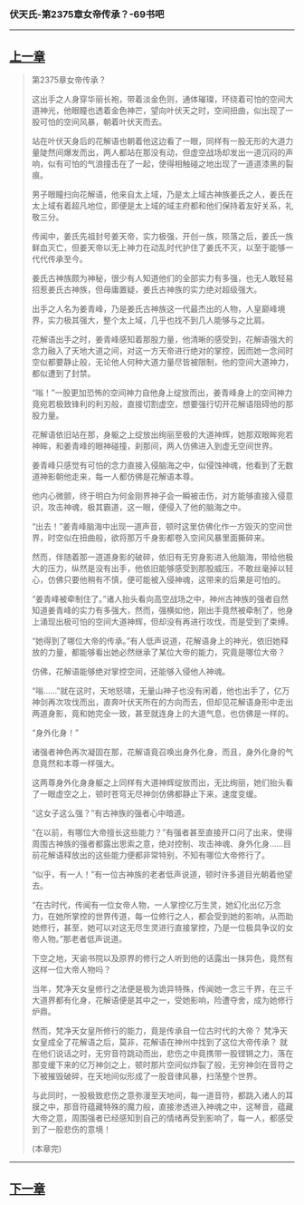 ### 伏天氏-第2375章女帝传承？-69书吧

--------
[上一章](./c835cdcf7f3612d97f1fc70305e061eb.md)
--------


>
>
>
>第2375章女帝传承？
>
>这出手之人身穿华丽长袍，带着淡金色则，通体璀璨，环绕着可怕的空间大道神光，他眼瞳也透着金色神芒，望向叶伏天之时，空间扭曲，似出现了一股可怕的空间风暴，朝着叶伏天而去。
>
>站在叶伏天身后的花解语也朝着他这边看了一眼，同样有一股无形的大道力量陡然间爆发而出，两人都站在那没有动，但虚空战场却发出一道沉闷的声响，似有可怕的气浪撞击在了一起，使得相触碰之地出现了一道道漆黑的裂痕。
>
>男子眼瞳扫向花解语，他来自太上域，乃是太上域古神族姜氏之人，姜氏在太上域有着超凡地位，即便是太上域的域主府都和他们保持着友好关系，礼敬三分。
>
>传闻中，姜氏先祖封号姜天帝，实力极强，开创一族，陨落之后，姜氏一族鲜血灭亡，但姜天帝以无上神力在动乱时代护住了姜氏不灭，以至于能够一代代传承至今。
>
>姜氏古神族颇为神秘，很少有人知道他们的全部实力有多强，也无人敢轻易招惹姜氏古神族，但毋庸置疑，姜氏古神族的实力绝对超级强大。
>
>出手之人名为姜青峰，乃是姜氏古神族这一代最杰出的人物，人皇巅峰境界，实力极其强大，整个太上域，几乎也找不到几人能够与之比肩。
>
>花解语出手之时，姜青峰感知着那股力量，他清晰的感受到，花解语强大的念力融入了天地大道之间，对这一方天帝进行绝对的掌控，因而她一念间时空似都要静止般，无论他人何种大道力量尽皆被限制，他的空间大道神力，都似遭到了封禁。
>
>“嗡！”一股更加恐怖的空间神力自他身上绽放而出，姜青峰身上的空间神力竟宛若极致锋利的利刃般，直接切割虚空，想要强行切开花解语阻碍他的那股力量。
>
>花解语依旧站在那，身躯之上绽放出绚丽至极的大道神辉，她那双眼眸宛若神眸，和姜青峰的眼神碰撞，刹那间，两人仿佛进入到虚无空间世界。
>
>姜青峰只感觉有可怕的念力直接入侵脑海之中，似侵蚀神魂，他看到了无数道神影朝他走来，每一人都仿佛是花解语本尊。
>
>他内心微颤，终于明白为何金刚界神子会一瞬被击伤，对方能够直接入侵意识，攻击神魂，极其霸道，这一眼，便侵入了他的脑海之中。
>
>“出去！”姜青峰脑海中出现一道声音，顿时这里仿佛化作一方毁灭的空间世界，时空似在扭曲般，欲将那万千身影都卷入空间风暴里面撕碎来。
>
>然而，伴随着那一道道身影的破碎，依旧有无穷身影进入他脑海，带给他极大的压力，纵然是没有出手，他依旧能够感受到那股威压，不敢丝毫掉以轻心，仿佛只要他稍有不慎，便可能被入侵神魂，这带来的后果是可怕的。
>
>“姜青峰被牵制住了。”诸人抬头看向高空战场之中，神州古神族的强者自然知道姜青峰的实力有多强大，然而，强横如他，刚出手竟然被牵制了，他身上涌现出极可怕的空间大道神辉，但却没有再进行攻伐，而是受到了束缚。
>
>“她得到了哪位大帝的传承。”有人低声说道，花解语身上的神光，依旧她释放的力量，都能够看出她必然继承了某位大帝的能力，究竟是哪位大帝？
>
>仿佛，花解语能够绝对掌控空间，还能够入侵他人神魂。
>
>“嗡……”就在这时，天地怒啸，无量山神子也没有闲着，他也出手了，亿万神剑再次攻伐而出，直奔叶伏天所在的方向而去，但却见花解语身形中走出两道身影，竟和她完全一致，甚至就连身上的大道气息，也仿佛是一样的。
>
>“身外化身！”
>
>诸强者神色再次凝固在那，花解语竟召唤出身外化身，而且，身外化身的气息竟然和本尊一样强大。
>
>这两尊身外化身身躯之上同样有大道神辉绽放而出，无比绚丽，她们抬头看了一眼虚空之上，顿时苍穹无尽神剑仿佛都静止下来，速度变缓。
>
>“这女子这么强？”有古神族的强者心中暗道。
>
>“在以前，有哪位大帝擅长这些能力？”有强者甚至直接开口问了出来，使得周围古神族的强者都露出思索之意，绝对控制、攻击神魂、身外化身……目前花解语释放出的这些能力便都非常特别，不知有哪位大帝修行了。
>
>“似乎，有一人！”有一位古神族的老者低声说道，顿时许多道目光朝着他望去。
>
>“在古时代，传闻有一位女帝人物，一人掌控亿万生灵，她幻化出亿万念力，在她所掌控的世界传道，每一位修行之人，都会受到她的影响，从而助她修行，甚至，她可以对这无尽生灵进行直接掌控，乃是一位极具争议的女帝人物。”那老者低声说道。
>
>下空之地，天谕书院以及原界的修行之人听到他的话露出一抹异色，竟然有这样一位大帝人物吗？
>
>当年，梵净天女皇修行之法便是极为诡异特殊，传闻她一念三千界，在三千大道界都有化身，花解语便是其中之一，受她影响，险遭夺舍，成为她修行炉鼎。
>
>然而，梵净天女皇所修行的能力，竟是传承自一位古时代的大帝？
>梵净天女皇成全了花解语之后，莫非，花解语在神州中找到了这位大帝传承？
>就在他们说话之时，无穷音符跳动而出，悲伤之中竟携带一股铿锵之力，落在那变缓下来的亿万神剑之上，顿时那片空间似炸裂了般，无穷神剑在音符之下被摧毁破碎，在天地间似形成了一股音律风暴，扫荡整个世界。
>
>与此同时，一股极致悲伤之意弥漫至天地间，每一道音符，都跳入诸人的耳膜之中，那音符蕴藏特殊的魔力般，直接渗透进入神魂之中，这琴音，蕴藏大帝之意，周围强者已经感知到自己的情绪再受到影响了，每一人，都感受到了一股悲伤的意境！
>
>(本章完)
>
>

--------
[下一章](./fb568e68ee8725416fb27495aa0bb265.md)
--------
